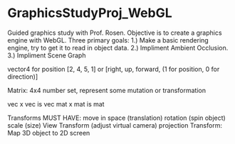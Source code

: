 # GraphicsStudyProj_WebGL
Guided graphics study with Prof. Rosen. Objective is to create a graphics engine with WebGL. Three primary goals: 1.) Make a basic rendering engine, try to get it to read in object data. 2.) Impliment Ambient Occlusion. 3.) Impliment Scene Graph 

vector4 for position [2, 4, 5, 1] or [right, up, forward, (1 for position, 0 for direction)]

Matrix: 4x4 number set, represent some mutation or transformation

vec x vec is vec
mat x mat is mat


Transforms MUST HAVE:
    move in space (translation)
    rotation (spin object)
    scale (size)
    View Transform (adjust virtual camera)
    projection Transform: Map 3D object to 2D screen